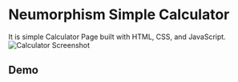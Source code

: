 # Neumorphism Simple Calculator
It is simple Calculator Page built with HTML, CSS, and JavaScript.
![Calculator Screenshot]()

## Demo


